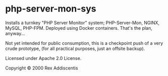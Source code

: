 # php-server-mon-sys
Installs a turnkey "PHP Server Monitor" system; PHP-Server-Mon, NGINX, MySQL, PHP-FPM.  Deployed using Docker containers.  That's the plan, anyway...

Not yet intended for public consumption, this is a checkpoint push of a very crude prototype, (for all practical purposes, just an offsite backup).

Licensed under Apache 2.0 License.

Copyright &copy; 2000 Rex Addiscentis
